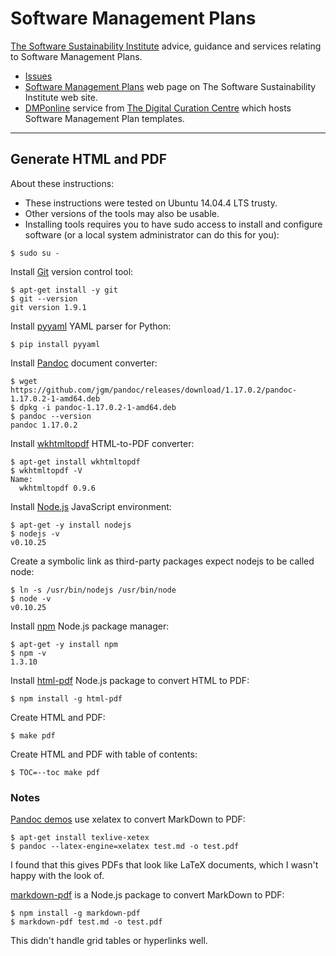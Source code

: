 # Software Management Plans

[The Software Sustainability Institute](http://www.software.ac.uk) advice, guidance and services relating to Software Management Plans.

* [Issues](https://github.com/softwaresaved/software-management-plans/issues)
* [Software Management Plans](http://www.software.ac.uk/software-management-plans) web page on The Software Sustainability Institute web site.
* [DMPonline](https://dmponline.dcc.ac.uk/) service from [The Digital Curation Centre](http://www.dcc.ac.uk) which hosts Software Management Plan templates.

---

## Generate HTML and PDF

About these instructions:

* These instructions were tested on Ubuntu 14.04.4 LTS trusty.
* Other versions of the tools may also be usable.
* Installing tools requires you to have sudo access to install and configure software (or a local system administrator can do this for you):

```
$ sudo su -
```

Install [Git](https://git-scm.com/) version control tool:

```
$ apt-get install -y git
$ git --version
git version 1.9.1
```

Install [pyyaml](http://pyyaml.org/) YAML parser for Python:

```
$ pip install pyyaml
```

Install [Pandoc](http://pandoc.org/) document converter:

```
$ wget https://github.com/jgm/pandoc/releases/download/1.17.0.2/pandoc-1.17.0.2-1-amd64.deb
$ dpkg -i pandoc-1.17.0.2-1-amd64.deb
$ pandoc --version
pandoc 1.17.0.2
```

Install [wkhtmltopdf](http://wkhtmltopdf.org/) HTML-to-PDF converter:

```
$ apt-get install wkhtmltopdf
$ wkhtmltopdf -V
Name:
  wkhtmltopdf 0.9.6
```

Install [Node.js](https://nodejs.org/) JavaScript environment:

```
$ apt-get -y install nodejs
$ nodejs -v
v0.10.25
```

Create a symbolic link as third-party packages expect nodejs to be called node:

```
$ ln -s /usr/bin/nodejs /usr/bin/node
$ node -v
v0.10.25
```

Install [npm](https://www.npmjs.com/) Node.js package manager:

```
$ apt-get -y install npm
$ npm -v
1.3.10
```

Install [html-pdf](https://www.npmjs.com/package/html-pdf) Node.js package to convert HTML to PDF:

```
$ npm install -g html-pdf
```

Create HTML and PDF:

```
$ make pdf
```

Create HTML and PDF with table of contents:

```
$ TOC=--toc make pdf
```

### Notes

[Pandoc demos](http://pandoc.org/demos.html) use xelatex to convert MarkDown to PDF:

```
$ apt-get install texlive-xetex
$ pandoc --latex-engine=xelatex test.md -o test.pdf
```

I found that this gives PDFs that look like LaTeX documents, which I wasn't happy with the look of.

[markdown-pdf](https://www.npmjs.com/package/markdown-pdf) is a Node.js package to convert MarkDown to PDF:

```
$ npm install -g markdown-pdf
$ markdown-pdf test.md -o test.pdf
```

This didn't handle grid tables or hyperlinks well.
